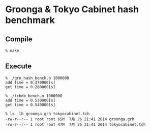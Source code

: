 # Groonga & Tokyo Cabinet hash benchmark
## Compile
```
% make
```

## Execute

```
% ./grn_hash_bench.o 1000000
add time = 0.370000[s]
get time = 0.280000[s]

% ./tchdb_bench.o 1000000
add time = 0.530000[s]
get time = 0.540000[s]

% ls -lh groonga.grh tokyocabinet.tch
-rw-r--r-- 1 root root 65M  7月 26 21:41 2014 groonga.grh
-rw-r--r-- 1 root root 47M  7月 26 21:41 2014 tokyocabinet.tch
```
